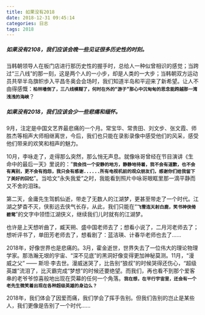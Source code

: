 ```yaml
---
title: 如果没有2018
date: 2018-12-31 09:45:14
categories: 日志
tags: 2018
---
```



##### 如果没有2108，我们应该会晚一些见证很多历史性的时刻。

当韩朝领导人在板门店进行那历史性的握手时，总给人一种似曾相识的感觉；当跨过“三八线”的那一刻，这是两个人的一小步，却是人类的一大步；当韩朝双方运动员共举半岛旗帜歩入平昌冬奥会会场时，我们知道半岛和平迎来了新希望。让人不由得感慨：**`柏林墙倒了，三八线模糊了，何时在外的“游子”那心中沉甸甸的思念能跨越那一湾浅浅的海峡`**？

##### 如果没有2018，我们应该会少一些悲痛和缅怀。

9月，注定是中国文艺界最悲痛的一个月。常宝华、常贵田、刘文步、张文霞、师胜杰等相声大师相继离世，今后，我们也只能在录影录像中感受他们的风采，感受他们带来的欢笑和相声的魅力。

10月，李咏走了，走得那么突然，那么悄无声息。就像咏哥曾经在节目演讲《生命中的最后一天》里说的：“**`我会找一个安静的地方，静静地待着，我不会有道歉，也不会有离别，更不会有抱怨，我只会有感谢......所有电视机前的观众朋友们，感谢你们给我留下了美好的回忆`**”。当哈文“永失我爱”之时，我能看到照片中咏哥眼眶里那一滴平静而又不舍的泪珠。

第二天，金庸先生驾鹤仙逝，带走了无数人的江湖梦，更甚至带走了一个时代。江湖之梦杳不灭，侠影远去侠气长存，从此，我们只能在“**`飞雪连天射白鹿，笑书神侠倚碧鸳`**”的文字中领悟江湖侠义，继续我们儿时就有的江湖梦。

也许是上天想听曲了，臧天朔、盛中国老师去了；想看小说了，二月河老师去了；想听评书了，单田芳老师去了，想看剧了：蓝洁瑛、计春华老师也去了......

2018年，好像世界也是悲痛的。3月，霍金逝世，世界失去了一位伟大的理论物理学家。那浩瀚无垠的宇宙、“深不见底”的黑洞好像变得更加神秘莫测。11月，“漫威之父” —— 斯坦·李去世。漫威迷哭了，比告别“狼叔”的时候哭得还伤心，“超级英雄”流泪了，比灭霸完成“梦想”的时候还要绝望。而我们，再也看不到那个爱客串的老爷爷惊喜般地出现在荧幕的任何一个角落。**`我在想，在平行宇宙里，还会有一个老先生微笑着出现在各种超级英雄的身边么？`**

2018年，我们体会了因爱而痛，我们学会了挥手告别。但我们告别的岂止是某些人，我们更像是告别了一个时代......